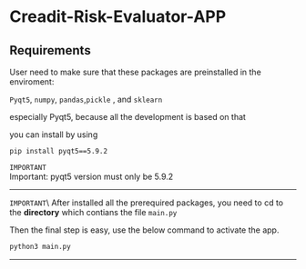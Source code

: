 # Creadit-Risk-Evaluator-APP


## Requirements

User need to make sure that these packages are preinstalled in the enviroment:

``Pyqt5``, ``numpy``, ``pandas``,``pickle`` , and ``sklearn``

especially Pyqt5, because all the development is based on that





you can install by using 
```bash
pip install pyqt5==5.9.2
```

`IMPORTANT` \
Important: pyqt5 version must only be 5.9.2 



***********************************************





`IMPORTANT`\ 
After installed all the prerequired packages, you need to cd to the <strong>directory</strong> which contians the file ``main.py``



Then the final step is easy, use the below command to activate the app.

```bash
python3 main.py
```
***********************************************
